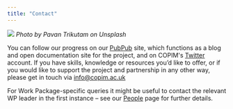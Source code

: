 ```yaml
---
title: "Contact"
---
```


![](/images/pavan-trikutam-71CjSSB83Wo-unsplash-cropped.jpg)
*Photo by Pavan Trikutam on Unsplash*

You can follow our progress on our [PubPub](https://copim.pubpub.org/) site, which functions as a blog and open documentation site for the project, and on COPIM's [Twitter](https://twitter.com/COPIMproject) account. If you have skills, knowledge or resources you’d like to offer, or if you would like to support the project and partnership in any other way, please get in touch via [info@copim.ac.uk](mailto:info@copim.ac.uk)

For Work Package-specific queries it might be useful to contact the relevant WP leader in the first instance – see our [People](/about-us/people/) page for further details.
